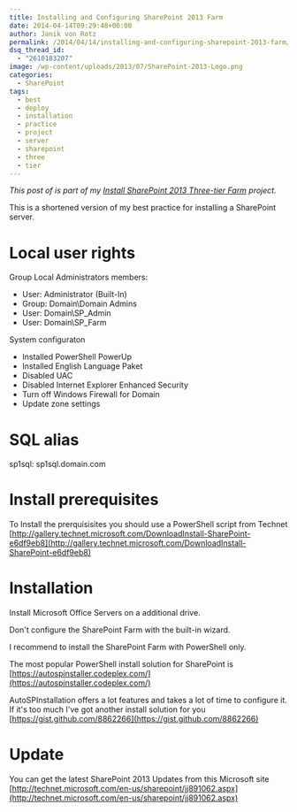 ```yaml
---
title: Installing and Configuring SharePoint 2013 Farm
date: 2014-04-14T09:29:48+00:00
author: Janik von Rotz
permalink: /2014/04/14/installing-and-configuring-sharepoint-2013-farm/
dsq_thread_id:
  - "2610183207"
image: /wp-content/uploads/2013/07/SharePoint-2013-Logo.png
categories:
  - SharePoint
tags:
  - best
  - deploy
  - installation
  - practice
  - project
  - server
  - sharepoint
  - three
  - tier
---
```

*This post of is part of my [Install SharePoint 2013 Three-tier Farm](https://janikvonrotz.ch/projects/install-sharepoint-2013-three-tier-farm/) project.*

This is a shortened version of my best practice for installing a SharePoint server.
<!--more-->
# Local user rights

Group Local Administrators members:
	
* User: Administrator (Built-In)
* Group: Domain\Domain Admins
* User: Domain\SP_Admin
* User: Domain\SP_Farm
	
System configuraton

* Installed PowerShell PowerUp
* Installed English Language Paket
* Disabled UAC
* Disabled Internet Explorer Enhanced Security
* Turn off Windows Firewall for Domain
* Update zone settings

# SQL alias

sp1sql: sp1sql.domain.com

# Install prerequisites

To Install the prerquisisites you should use a PowerShell script from Technet [http://gallery.technet.microsoft.com/DownloadInstall-SharePoint-e6df9eb8](http://gallery.technet.microsoft.com/DownloadInstall-SharePoint-e6df9eb8)

# Installation

Install Microsoft Office Servers on a additional drive.

Don't configure the SharePoint Farm with the built-in wizard.

I recommend to install the  SharePoint Farm with PowerShell only.

The most popular PowerShell install solution for SharePoint is [https://autospinstaller.codeplex.com/](https://autospinstaller.codeplex.com/)

AutoSPInstallation offers a lot features and takes a lot of time to configure it. 
If it's too much I've got another install solution for you [https://gist.github.com/8862266](https://gist.github.com/8862266)

# Update

You can get the latest SharePoint 2013 Updates from this Microsoft site [http://technet.microsoft.com/en-us/sharepoint/jj891062.aspx](http://technet.microsoft.com/en-us/sharepoint/jj891062.aspx)
